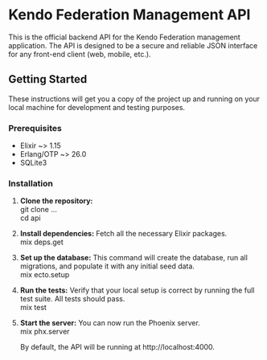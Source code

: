 # **Kendo Federation Management API**

This is the official backend API for the Kendo Federation management application.
The API is designed to be a secure and reliable JSON interface for any front-end client (web, mobile, etc.).

## **Getting Started**

These instructions will get you a copy of the project up and running on your local machine for development and testing purposes.

### **Prerequisites**

* Elixir \~\> 1.15  
* Erlang/OTP \~\> 26.0  
* SQLite3

### **Installation**

1. **Clone the repository:**  
   git clone ...  
   cd api

2. **Install dependencies:**
   Fetch all the necessary Elixir packages.  
   mix deps.get

3. **Set up the database:**
   This command will create the database, run all migrations, and populate it with any initial seed data.  
   mix ecto.setup

4. **Run the tests:**
   Verify that your local setup is correct by running the full test suite. All tests should pass.  
   mix test

5. **Start the server:**
   You can now run the Phoenix server.  
   mix phx.server

   By default, the API will be running at http://localhost:4000.
